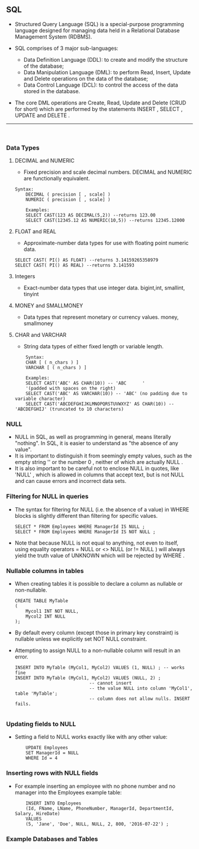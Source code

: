 ## SQL

- Structured Query Language (SQL) is a special-purpose programming language designed for managing data held in a Relational Database Management System (RDBMS).
- SQL comprises of 3 major sub-languages:
    - Data Definition Language (DDL): to create and modify the structure of the database;
    - Data Manipulation Language (DML): to perform Read, Insert, Update and Delete operations on the data of the database;
    - Data Control Language (DCL): to control the access of the data stored in the database.

- The core DML operations are Create, Read, Update and Delete (CRUD for short) which are performed by the statements INSERT , SELECT , UPDATE and DELETE .

___

&nbsp;

### Data Types

1) DECIMAL and NUMERIC
    - Fixed precision and scale decimal numbers. DECIMAL and NUMERIC are functionally equivalent.
    ```
    Syntax:
        DECIMAL ( precision [ , scale] )
        NUMERIC ( precision [ , scale] )

        Examples:
        SELECT CAST(123 AS DECIMAL(5,2)) --returns 123.00
        SELECT CAST(12345.12 AS NUMERIC(10,5)) --returns 12345.12000
    ```

2) FLOAT and REAL
    - Approximate-number data types for use with floating point numeric data.
    
    ```
    SELECT CAST( PI() AS FLOAT) --returns 3.14159265358979
    SELECT CAST( PI() AS REAL) --returns 3.141593
    ```

3) Integers
    - Exact-number data types that use integer data.
    bigint,int, smallint, tinyint

4) MONEY and SMALLMONEY
    - Data types that represent monetary or currency values.
    money, smallmoney

5) CHAR and VARCHAR
    - String data types of either fixed length or variable length.

    ```
        Syntax:
        CHAR [ ( n_chars ) ]
        VARCHAR [ ( n_chars ) ]

        Examples:
        SELECT CAST('ABC' AS CHAR(10)) -- 'ABC      '
        '(padded with spaces on the right)
        SELECT CAST('ABC' AS VARCHAR(10)) -- 'ABC' (no padding due to variable character)
        SELECT CAST('ABCDEFGHIJKLMNOPQRSTUVWXYZ' AS CHAR(10)) -- 'ABCDEFGHIJ' (truncated to 10 characters)
    ```


### NULL
- NULL in SQL, as well as programming in general, means literally "nothing". In SQL, it is easier to understand as "the absence of any value".
- It is important to distinguish it from seemingly empty values, such as the empty string '' or the number 0 , neither of which are actually NULL .
- It is also important to be careful not to enclose NULL in quotes, like 'NULL' , which is allowed in columns that accept text, but is not NULL and can          cause errors and incorrect data sets.

### Filtering for NULL in queries
- The syntax for filtering for NULL (i.e. the absence of a value) in WHERE blocks is slightly different than filtering for specific values.

    ```
    SELECT * FROM Employees WHERE ManagerId IS NULL ;
    SELECT * FROM Employees WHERE ManagerId IS NOT NULL ;
    ```

- Note that because NULL is not equal to anything, not even to itself, using equality operators = NULL or <> NULL (or != NULL ) will always yield the truth      value of UNKNOWN which will be rejected by WHERE .


### Nullable columns in tables
- When creating tables it is possible to declare a column as nullable or non-nullable.

    ```
    CREATE TABLE MyTable
    (
        Mycol1 INT NOT NULL,
        Mycol2 INT NULL 
    );
    ```

- By default every column (except those in primary key constraint) is nullable unless we explicitly set NOT NULL constraint. 
- Attempting to assign NULL to a non-nullable column will result in an error.
    ```
    INSERT INTO MyTable (MyCol1, MyCol2) VALUES (1, NULL) ; -- works fine
    INSERT INTO MyTable (MyCol1, MyCol2) VALUES (NULL, 2) ;
                                -- cannot insert
                                -- the value NULL into column 'MyCol1', table 'MyTable';
                                -- column does not allow nulls. INSERT fails.


### Updating fields to NULL
- Setting a field to NULL works exactly like with any other value:
    ```
        UPDATE Employees
        SET ManagerId = NULL
        WHERE Id = 4
    ```

### Inserting rows with NULL fields
- For example inserting an employee with no phone number and no manager into the Employees example table:

    ```
        INSERT INTO Employees
        (Id, FName, LName, PhoneNumber, ManagerId, DepartmentId, Salary, HireDate)
        VALUES
        (5, 'Jane', 'Doe', NULL, NULL, 2, 800, '2016-07-22') ;
    ```

### Example Databases and Tables






















